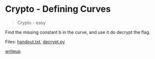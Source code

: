 # Crypto - Defining Curves

> Crypto - easy

Find the missing constant b in the curve, and use it do decrypt the flag.

Files: [handout.txt](src/handout.txt), [decrypt.py](src/decrypt.py)

[writeup](writeup/README.md)